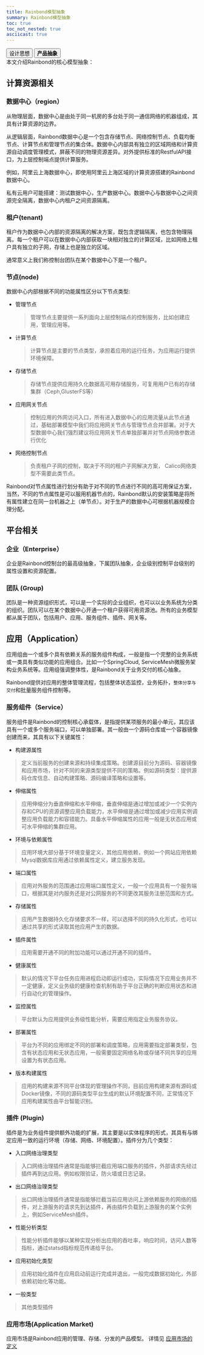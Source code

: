 ```yaml
---
title: Rainbond模型抽象
summary: Rainbond模型抽象
toc: true
toc_not_nested: true
asciicast: true
---
```

<div class="filters filters-big clearfix">
    <a href="design-concept.html"><button class="filter-button">设计思想</button></a>
    <a href="abstraction.html"><button class="filter-button current"><strong>产品抽象</strong></button></a>
</div>
本文介绍Rainbond的核心模型抽象：

<div id="toc"></div>

## 计算资源相关

### 数据中心（region）

从物理层面，数据中心是由处于同一机房的多台处于同一通信网络的机器组成，其具有计算资源的边界。

从逻辑层面，Rainbond数据中心是一个包含存储节点、网络控制节点、负载均衡节点、计算节点和管理节点的集合体。数据中心内部具有独立的区域网络和计算资源自动调度管理模式，屏蔽不同的物理资源差异。对外提供标准的RestfulAPI接口，为上层控制端点提供计算服务。

例如，阿里云上海数据中心，即使用阿里云上海区域的计算资源搭建的Rainbond数据中心。

私有云用户可能搭建：测试数据中心，生产数据中心。数据中心与数据中心之间资源完全隔离，数据中心内租户之间资源隔离。

### 租户(tenant)

租户作为数据中心内部的资源隔离的解决方案，既包含逻辑隔离，也包含物理隔离。每一个租户可以在数据中心内部获取一块相对独立的计算区域，比如网络上租户具有独立的子网，存储上也是独立的区域。

通常意义上我们称控制台团队在某个数据中心下是一个租户。

### 节点(node)

数据中心内部根据不同的功能属性区分以下节点类型:

* 管理节点

  > 管理节点主要提供一系列面向上层控制端点的控制服务，比如创建应用，管理应用等。

* 计算节点

  > 计算节点是主要的节点类型，承担着应用的运行任务，为应用运行提供环境保障。

* 存储节点

  > 存储节点提供应用持久化数据高可用存储服务，可复用用户已有的存储集群（Ceph,GlusterFS等）

* 应用网关节点

  > 控制应用的外网访问入口，所有进入数据中心的应用流量从此节点通过，基础部署模型中我们将应用网关节点与管理节点合并部署。对于大型数据中心我们强烈建议将应用网关节点单独部署并对节点网络参数进行优化

* 网络控制节点

  > 负责租户子网的控制，取决于不同的租户子网解决方案， Calico网络类型不需要此类节点。

Rainbond对节点属性进行划分有助于对不同的节点进行不同的高可用保证方案，当然，不同的节点属性是可以服用机器节点的，Rainbond默认的安装策略是将所有属性建立在同一台机器之上（单节点）。对于生产的数据中心可根据机器规模合理分配。

## 平台相关

### 企业（Enterprise）

企业是Rainbond控制台的最高级抽象，下属团队抽象，企业级别控制平台级别的属性设置和资源配置。

### 团队 (Group)

团队是一种资源组织形式，可以是一个实际的企业组织，也可以以业务系统为分类的组织。团队可以在某个数据中心开通一个租户获得可用资源池。所有的业务模型都从属于团队，包括用户、应用、服务组件、插件、网关等。

## 应用（Application）

应用组由一个或多个具有依赖关系的服务组件构成，一般是指一个完整的业务系统或一类具有类似功能的应用组合。比如一个SpringCloud, ServiceMesh微服务架构业务系统等。应用组强调整体性，是Rainbond关于业务交付的核心抽象。

Rainbond提供对应用的整体管理流程，包括整体状态监控，业务拓扑，`整体分享与交付`和批量服务组件控制等。

### 服务组件（Service）

服务组件是Rainbond的控制核心承载体，是指提供某项服务的最小单元，其应该具有一个或多个服务端口，可以单独部署。其一般由一个源码仓库或一个容器镜像创建而来，其具有以下关键属性：

- 构建源属性   

> 定义当前服务的创建来源和持续集成策略。创建源目前分为源码、容器镜像和应用市场，针对不同的来源类型提供不同的策略。例如源码类型：提供源码仓库信息、自动构建策略、源码编译策略和设置等。

- 伸缩属性   
> 应用伸缩分为垂直伸缩和水平伸缩，垂直伸缩是通过增加或减少一个实例内存和CPU的资源调整应用负载能力，水平伸缩是通过增加或减少应用实例调整应用负载能力和容错能力。具备水平伸缩属性的应用一般是无状态应用或可水平伸缩的集群应用。

- 环境与依赖属性
> 应用环境大部分基于环境变量定义，其他应用依赖，例如一个网站应用依赖Mysql数据库应用通过依赖属性定义，建立服务发现。

- 端口属性   
> 应用对外服务的范围通过应用端口属性定义，一般一个应用具有一个服务端口，根据其是对内服务还是对公网服务的不同更改其服务注册范围和方式。

- 存储属性
> 应用产生数据持久化存储要求不一样，可以选择不同的持久化形式，也可以通过共享的形式读取其他应用产生的数据。

- 插件属性   
> 应用需要开通不同的附加功能可以通过开通不同的插件。

- 健康属性   
> 默认的情况下平台任务应用进程启动即运行成功，实际情况下应用业务并不一定健康，定义业务级的健康检查机制有助于平台正确的判断应用状态和进行自动化的管理操作。

- 监控属性   
> 平台默认为应用提供业务级性能分析，需要应用指定业务服务协议。

- 部署属性   
> 平台为不同的应用绑定不同的部署和调度策略，应用需要指定部署类型，包含有状态应用和无状态应用，一般需要固定网络名称或存储不同共享的应用设置为有状态应用。

- 版本构建属性   
> 应用的构建来源不同平台体现的管理操作不同，目前应用构建来源有源码或Docker镜像，不同的源码类型平台生成的默认环境配置不同，正常情况下应用构建属性由平台智能识别。

### 插件 (Plugin)

插件是为业务组件提供额外功能的扩展，其主要是以实体程序的形式，其具有与绑定应用一致的运行环境（存储、网络、环境配置）。插件分为几个类型：

- 入口网络治理类型   
> 入口网络治理插件通常是指能够拦截应用端口服务的插件，外部请求先经过插件再到达应用。例如权限验证，防火墙或日志记录。

- 出口网络治理类型   
> 出口网络治理插件通常是指能够拦截当前应用访问上游依赖服务的网络的插件，对上游服务的请求先到达插件，再由插件负载到上游服务的某个实例上，例如ServiceMesh插件。

- 性能分析类型   
> 性能分析插件能够以某种实现分析出应用的吞吐率，响应时间，访问人数等指标，通过statsd指标规范传递给平台。

- 应用初始化类型   
> 应用初始化插件在应用启动前运行完成并退出，一般完成数据初始化，外部依赖初始化等功能。

- 一般类型   
> 其他类型插件

### 应用市场(Application Market)

应用市场是Rainbond应用的管理、存储、分发的产品模型。 详情见 [应用市场的定义](http://www.rainbond.com/docs/stable/user-manual/app-store/app-market-define.html)





